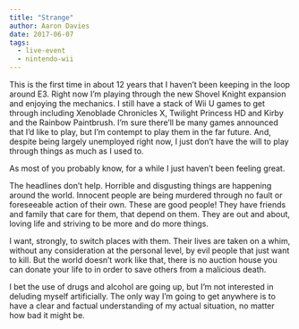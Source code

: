 ```yaml
---
title: "Strange"
author: Aaron Davies
date: 2017-06-07
tags:
  - live-event
  - nintendo-wii
---
```


This is the first time in about 12 years that I haven’t been keeping in the loop around E3. Right now I’m playing through the new Shovel Knight expansion and enjoying the mechanics. I still have a stack of Wii U games to get through including Xenoblade Chronicles X, Twilight Princess HD and Kirby and the Rainbow Paintbrush. I’m sure there’ll be many games announced that I’d like to play, but I’m contempt to play them in the far future. And, despite being largely unemployed right now, I just don’t have the will to play through things as much as I used to.

As most of you probably know, for a while I just haven’t been feeling great.

The headlines don’t help. Horrible and disgusting things are happening around the world. Innocent people are being murdered through no fault or foreseeable action of their own. These are good people! They have friends and family that care for them, that depend on them. They are out and about, loving life and striving to be more and do more things.

I want, strongly, to switch places with them. Their lives are taken on a whim, without any consideration at the personal level, by evil people that just want to kill. But the world doesn’t work like that, there is no auction house you can donate your life to in order to save others from a malicious death.

I bet the use of drugs and alcohol are going up, but I’m not interested in deluding myself artificially. The only way I’m going to get anywhere is to have a clear and factual understanding of my actual situation, no matter how bad it might be.
